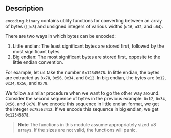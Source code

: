 ## Description

`encoding.binary` contains utility functions for converting between an array of bytes (`[]u8`)
and unsigned integers of various widths (`u16`, `u32`, and `u64`).

There are two ways in which bytes can be encoded:

1. Little endian: The least significant bytes are stored first, followed by the most
   significant bytes.
2. Big endian: The most significant bytes are stored first, opposite to the little endian
   convention.

For example, let us take the number `0x12345678`. In little endian, the bytes are extracted as
`0x78`, `0x56`, `0x34`, and `0x12`. In big endian, the bytes are `0x12`, `0x34`, `0x56`,
and `0x78`.

We follow a similar procedure when we want to go the other way around. Consider the second
sequence of bytes in the previous example: `0x12`, `0x34`, `0x56`, and `0x78`. If we encode
this sequence in little endian format, we get the integer `0x78563412`. If we encode this
sequence in big endian, we get `0x12345678`.

> **Note**
> The functions in this module assume appropriately sized u8 arrays. If the sizes
> are not valid, the functions will panic.
